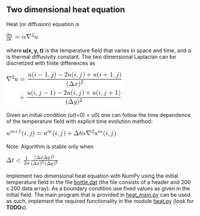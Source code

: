 ## Two dimensional heat equation

Heat (or diffusion) equation is

<!-- Equation
\frac{\partial u}{\partial t} = \alpha \nabla^2 u
--> 
![img](../img/heat-equation.png)

where **u(x, y, t)** is the temperature field that varies in space and time,
and α is thermal diffusivity constant. The two dimensional Laplacian can be
discretized with finite differences as

<!-- Equation
\begin{align*}
\nabla^2 u  &= \frac{u(i-1,j)-2u(i,j)+u(i+1,j)}{(\Delta x)^2} \\
 &+ \frac{u(i,j-1)-2u(i,j)+u(i,j+1)}{(\Delta y)^2}
\end{align*}
--> 
![img](../img/nabla.png)

Given an initial condition (u(t=0) = u0) one can follow the time dependence of
the temperature field with explicit time evolution method:

<!-- Equation
u^{m+1}(i,j) = u^m(i,j) + \Delta t \alpha \nabla^2 u^m(i,j) 
--> 
![img](../img/heat-time-propagation.png)

Note: Algorithm is stable only when

<!-- Equation
\Delta t < \frac{1}{2 \alpha} \frac{(\Delta x \Delta y)^2}{(\Delta x)^2 (\Delta y)^2}
-->
![img](../img/heat-stability.png)

Implement two dimensional heat equation with NumPy using the initial
temperature field in the file [bottle.dat](bottle.dat) (the file consists of a
header and 200 x 200 data array). As a boundary condition use fixed values as
given in the initial field. The main program that is provided in
[heat_main.py](heat_main.py) can be used as such, implement the required 
functionality in the module [heat.py](heat.py) (look for **TODO**s).

